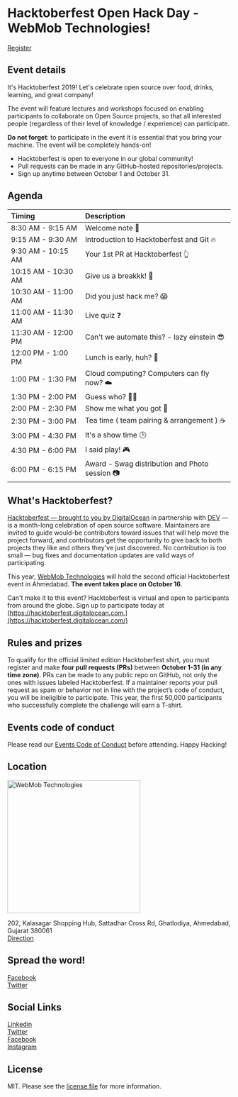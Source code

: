 # Hacktoberfest Open Hack Day - WebMob Technologies!
[Register](http://bit.ly/2MsOmvL)

## Event details
It's Hacktoberfest 2019! Let's celebrate open source over food, drinks, learning, and great company!

The event will feature lectures and workshops focused on enabling participants to collaborate on Open Source projects, so that all interested people (regardless of their level of knowledge / experience) can participate.

**Do not forget**: to participate in the event it is essential that you bring your machine. The event will be completely hands-on!

- Hacktoberfest is open to everyone in our global community!
- Pull requests can be made in any GitHub-hosted repositories/projects.
- Sign up anytime between October 1 and October 31.

## Agenda

| Timing              | Description                                    |
| :------------------ | :--------------------------------------------- |
| 8:30 AM - 9:15 AM   | Welcome note 📝                                |
| 9:15 AM - 9:30 AM   | Introduction to Hacktoberfest and Git 🔥       |
| 9:30 AM - 10:15 AM  | Your 1st PR at Hacktoberfest 👆                |
| 10:15 AM - 10:30 AM | Give us a breakkk! 😬                          |
| 10:30 AM - 11:00 AM | Did you just hack me? 😱                       |
| 11:00 AM - 11:30 AM | Live quiz ❓                                    |
| 11:30 AM - 12:00 PM | Can't we automate this? - lazy einstein 😎     |
| 12:00 PM - 1:00 PM  | Lunch is early, huh? 🍜                        |
| 1:00 PM - 1:30 PM   | Cloud computing? Computers can fly now? ☁️     |
| 1:30 PM - 2:00 PM   | Guess who? 🤔💭                                |
| 2:00 PM - 2:30 PM   | Show me what you got 🙈                        |
| 2:30 PM - 3:00 PM   | Tea time ( team pairing & arrangement ) ☕        |
| 3:00 PM - 4:30 PM   | It's a show time 🕒                            |
| 4:30 PM - 6:00 PM   | I said play! 🎮                                |
| 6:00 PM - 6:15 PM   | Award - Swag distribution and Photo session 📷 |

## What's Hacktoberfest?
[Hacktoberfest — brought to you by DigitalOcean](https://hacktoberfest.digitalocean.com/) in partnership with [DEV](https://dev.to/) — is a month-long celebration of open source software. Maintainers are invited to guide would-be contributors toward issues that will help move the project forward, and contributors get the opportunity to give back to both projects they like and others they've just discovered. No contribution is too small — bug fixes and documentation updates are valid ways of participating.

This year, [WebMob Technologies](https://webmobtech.com/) will hold the second official Hacktoberfest event in Ahmedabad. **The event takes place on October 16**.

Can't make it to this event? Hacktoberfest is virtual and open to participants from around the globe. Sign up to participate today at [https://hacktoberfest.digitalocean.com.](https://hacktoberfest.digitalocean.com/)

## Rules and prizes
To qualify for the official limited edition Hacktoberfest shirt, you must register and make **four pull requests (PRs)** between **October 1-31 (in any time zone)**. PRs can be made to any public repo on GitHub, not only the ones with issues labeled Hacktoberfest. If a maintainer reports your pull request as spam or behavior not in line with the project’s code of conduct, you will be ineligible to participate. This year, the first 50,000 participants who successfully complete the challenge will earn a T-shirt.

## Events code of conduct
Please read our [Events Code of Conduct](https://do.co/hacktoberconduct) before attending. Happy Hacking!

## Location
<img src="https://webmobtechcdn.nyc3.cdn.digitaloceanspaces.com/static/webmob-technologies-header-logo.svg" alt="WebMob Technologies" width="300"/>

202, Kalasagar Shopping Hub, Sattadhar Cross Rd, Ghatlodiya, Ahmedabad, Gujarat 380061<br/>
[Direction](https://goo.gl/maps/3pV3bHpLV8owx4ER8)

## Spread the word!
[Facebook](https://www.facebook.com/sharer/sharer.php?u=https://hacktoberfest.webmobtech.com)<br/>
[Twitter](https://ctt.ac/4xLO9)

## Social Links
[Linkedin](https://www.linkedin.com/company/2014545)<br/>
[Twitter](https://twitter.com/webmobtech)<br/>
[Facebook](https://www.facebook.com/webmobtechnologies)<br/>
[Instagram](https://www.instagram.com/webmobtech/)<br/>

## License
MIT. Please see the [license file](LICENSE) for more information.
